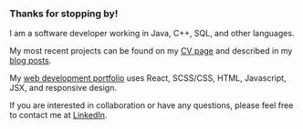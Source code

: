 ### Thanks for stopping by!

I am a software developer working in Java, C++, SQL, and other languages.   

My most recent projects can be found on my [CV page](https://portfolio-anngineers-projects.vercel.app/) and described in my [blog posts](https://anngineer.substack.com/). 

My [web development portfolio](https://annbridge.com/) uses React, SCSS/CSS, HTML, Javascript, JSX, and responsive design. 

If you are interested in collaboration or have any questions, please feel free to contact me at [LinkedIn](https://www.linkedin.com/in/anngineer/).

<!--
**Anngineer/Anngineer** is a ✨ _special_ ✨ repository because its `README.md` (this file) appears on your GitHub profile.

Here are some ideas to get you started:

- 🔭 I’m currently working on ...
- 🌱 I’m currently learning ...
- 👯 I’m looking to collaborate on ...
- 🤔 I’m looking for help with ...
- 💬 Ask me about ...
- 📫 How to reach me: ...
- 😄 Pronouns: ...
- ⚡ Fun fact: ...
-->

